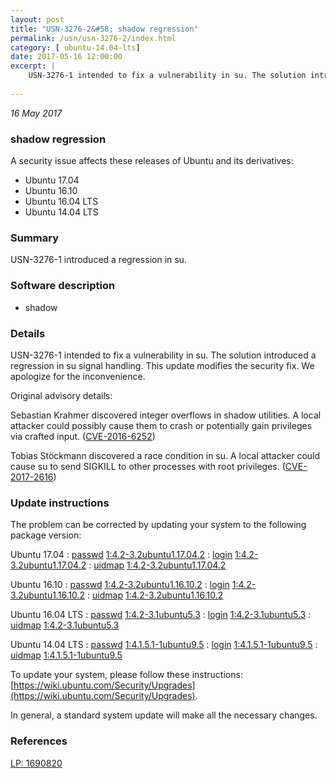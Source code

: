 ```yaml
---
layout: post
title: "USN-3276-2&#58; shadow regression"
permalink: /usn/usn-3276-2/index.html
category: [ ubuntu-14.04-lts]
date: 2017-05-16 12:00:00
excerpt: |
    USN-3276-1 intended to fix a vulnerability in su. The solution introduced a regression in su signal handling. This update modifies the security fix. We apologize for the inconvenience.
    
--- 
```

 
 

*16 May 2017*

### shadow regression

A security issue affects these releases of Ubuntu and its derivatives:

* Ubuntu 17.04
* Ubuntu 16.10
* Ubuntu 16.04 LTS
* Ubuntu 14.04 LTS

### Summary

USN-3276-1 introduced a regression in su. 

### Software description

* shadow 

### Details

USN-3276-1 intended to fix a vulnerability in su. The solution introduced a regression in su signal handling. This update modifies the security fix. We apologize for the inconvenience.

Original advisory details:

 Sebastian Krahmer discovered integer overflows in shadow utilities. A local attacker could possibly cause them to crash or potentially gain privileges via crafted input. ([CVE-2016-6252](http://people.ubuntu.com/~ubuntu-security/cve/CVE-2016-6252))

 Tobias Stöckmann discovered a race condition in su. A local attacker could cause su to send SIGKILL to other processes with root privileges. ([CVE-2017-2616](http://people.ubuntu.com/~ubuntu-security/cve/CVE-2017-2616)) 

### Update instructions

The problem can be corrected by updating your system to the following package version:

Ubuntu 17.04
 : [passwd](https://launchpad.net/ubuntu/+source/shadow) <span> [1:4.2-3.2ubuntu1.17.04.2](https://launchpad.net/ubuntu/+source/shadow/1:4.2-3.2ubuntu1.17.04.2) </span> 
 : [login](https://launchpad.net/ubuntu/+source/shadow) <span> [1:4.2-3.2ubuntu1.17.04.2](https://launchpad.net/ubuntu/+source/shadow/1:4.2-3.2ubuntu1.17.04.2) </span> 
 : [uidmap](https://launchpad.net/ubuntu/+source/shadow) <span> [1:4.2-3.2ubuntu1.17.04.2](https://launchpad.net/ubuntu/+source/shadow/1:4.2-3.2ubuntu1.17.04.2) </span> 

Ubuntu 16.10
 : [passwd](https://launchpad.net/ubuntu/+source/shadow) <span> [1:4.2-3.2ubuntu1.16.10.2](https://launchpad.net/ubuntu/+source/shadow/1:4.2-3.2ubuntu1.16.10.2) </span> 
 : [login](https://launchpad.net/ubuntu/+source/shadow) <span> [1:4.2-3.2ubuntu1.16.10.2](https://launchpad.net/ubuntu/+source/shadow/1:4.2-3.2ubuntu1.16.10.2) </span> 
 : [uidmap](https://launchpad.net/ubuntu/+source/shadow) <span> [1:4.2-3.2ubuntu1.16.10.2](https://launchpad.net/ubuntu/+source/shadow/1:4.2-3.2ubuntu1.16.10.2) </span> 

Ubuntu 16.04 LTS
 : [passwd](https://launchpad.net/ubuntu/+source/shadow) <span> [1:4.2-3.1ubuntu5.3](https://launchpad.net/ubuntu/+source/shadow/1:4.2-3.1ubuntu5.3) </span> 
 : [login](https://launchpad.net/ubuntu/+source/shadow) <span> [1:4.2-3.1ubuntu5.3](https://launchpad.net/ubuntu/+source/shadow/1:4.2-3.1ubuntu5.3) </span> 
 : [uidmap](https://launchpad.net/ubuntu/+source/shadow) <span> [1:4.2-3.1ubuntu5.3](https://launchpad.net/ubuntu/+source/shadow/1:4.2-3.1ubuntu5.3) </span> 

Ubuntu 14.04 LTS
 : [passwd](https://launchpad.net/ubuntu/+source/shadow) <span> [1:4.1.5.1-1ubuntu9.5](https://launchpad.net/ubuntu/+source/shadow/1:4.1.5.1-1ubuntu9.5) </span> 
 : [login](https://launchpad.net/ubuntu/+source/shadow) <span> [1:4.1.5.1-1ubuntu9.5](https://launchpad.net/ubuntu/+source/shadow/1:4.1.5.1-1ubuntu9.5) </span> 
 : [uidmap](https://launchpad.net/ubuntu/+source/shadow) <span> [1:4.1.5.1-1ubuntu9.5](https://launchpad.net/ubuntu/+source/shadow/1:4.1.5.1-1ubuntu9.5) </span> 

To update your system, please follow these instructions: [https://wiki.ubuntu.com/Security/Upgrades](https://wiki.ubuntu.com/Security/Upgrades).

In general, a standard system update will make all the necessary changes. 

### References

 
 [LP: 1690820](https://launchpad.net/bugs/1690820)
 

